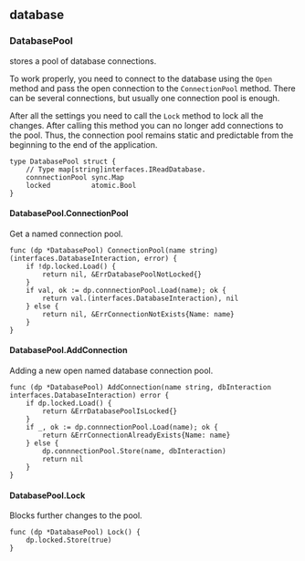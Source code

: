 ## database

### DatabasePool
stores a pool of database connections.

To work properly, you need to connect to the database using the `Open` method 
and pass the open connection to the `ConnectionPool` method. There can be several connections, 
but usually one connection pool is enough.

After all the settings you need to call the `Lock` method to lock all the changes. After calling 
this method you can no longer add connections to the pool.
Thus, the connection pool remains static and predictable from the beginning to the end of the application.
```golang
type DatabasePool struct {
	// Type map[string]interfaces.IReadDatabase.
	connnectionPool sync.Map
	locked          atomic.Bool
}
```

#### DatabasePool.ConnectionPool
Get a named connection pool.
```golang
func (dp *DatabasePool) ConnectionPool(name string) (interfaces.DatabaseInteraction, error) {
	if !dp.locked.Load() {
		return nil, &ErrDatabasePoolNotLocked{}
	}
	if val, ok := dp.connnectionPool.Load(name); ok {
		return val.(interfaces.DatabaseInteraction), nil
	} else {
		return nil, &ErrConnectionNotExists{Name: name}
	}
}
```

#### DatabasePool.AddConnection
Adding a new open named database connection pool.
```golang
func (dp *DatabasePool) AddConnection(name string, dbInteraction interfaces.DatabaseInteraction) error {
	if dp.locked.Load() {
		return &ErrDatabasePoolIsLocked{}
	}
	if _, ok := dp.connnectionPool.Load(name); ok {
		return &ErrConnectionAlreadyExists{Name: name}
	} else {
		dp.connnectionPool.Store(name, dbInteraction)
		return nil
	}
}
```

#### DatabasePool.Lock
Blocks further changes to the pool.
```golang
func (dp *DatabasePool) Lock() {
	dp.locked.Store(true)
}
```